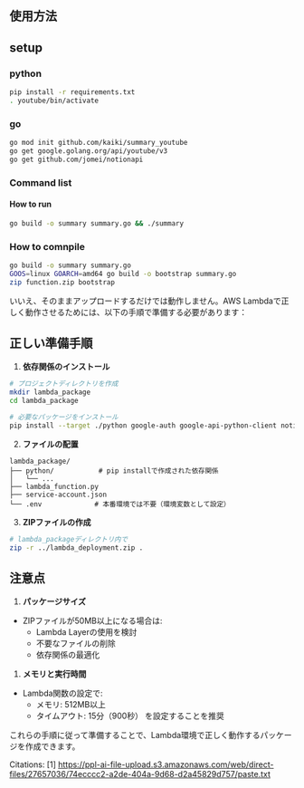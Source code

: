 ## 使用方法


## setup

### python
```bash
pip install -r requirements.txt
. youtube/bin/activate
```

### go
```bash
go mod init github.com/kaiki/summary_youtube
go get google.golang.org/api/youtube/v3
go get github.com/jomei/notionapi
```

### Command list

#### How to run
```bash
go build -o summary summary.go && ./summary
```

### How to comnpile

```bash
go build -o summary summary.go
GOOS=linux GOARCH=amd64 go build -o bootstrap summary.go
zip function.zip bootstrap
```


いいえ、そのままアップロードするだけでは動作しません。AWS Lambdaで正しく動作させるためには、以下の手順で準備する必要があります：

## 正しい準備手順

1. **依存関係のインストール**
```bash
# プロジェクトディレクトリを作成
mkdir lambda_package
cd lambda_package

# 必要なパッケージをインストール
pip install --target ./python google-auth google-api-python-client notion-client youtube-transcript-api groq python-dotenv pytz
```

2. **ファイルの配置**
```
lambda_package/
├── python/           # pip installで作成された依存関係
│   └── ...
├── lambda_function.py
├── service-account.json
└── .env             # 本番環境では不要（環境変数として設定）
```

3. **ZIPファイルの作成**
```bash
# lambda_packageディレクトリ内で
zip -r ../lambda_deployment.zip .
```

## 注意点


1. **パッケージサイズ**
- ZIPファイルが50MB以上になる場合は:
  - Lambda Layerの使用を検討
  - 不要なファイルの削除
  - 依存関係の最適化

1. **メモリと実行時間**
- Lambda関数の設定で:
  - メモリ: 512MB以上
  - タイムアウト: 15分（900秒）
を設定することを推奨

これらの手順に従って準備することで、Lambda環境で正しく動作するパッケージを作成できます。

Citations:
[1] https://ppl-ai-file-upload.s3.amazonaws.com/web/direct-files/27657036/74ecccc2-a2de-404a-9d68-d2a45829d757/paste.txt